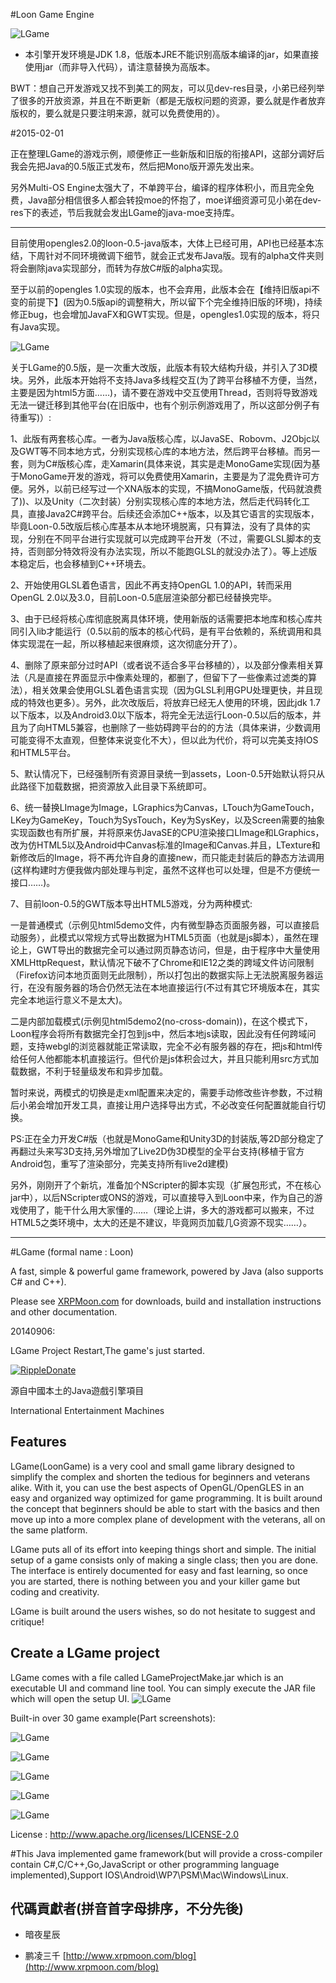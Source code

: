 ﻿#Loon Game Engine

![LGame](https://raw.github.com/cping/LGame/master/engine_logo.png "engine_logo")

* 本引擎开发环境是JDK 1.8，低版本JRE不能识别高版本编译的jar，如果直接使用jar（而非导入代码），请注意替换为高版本。

BWT：想自己开发游戏又找不到美工的网友，可以见dev-res目录，小弟已经列举了很多的开放资源，并且在不断更新（都是无版权问题的资源，要么就是作者放弃版权的，要么就是只要注明来源，就可以免费使用的）。

#2015-02-01

正在整理LGame的游戏示例，顺便修正一些新版和旧版的衔接API，这部分调好后我会先把Java的0.5版正式发布，然后把Mono版开源先发出来。

另外Multi-OS Engine太强大了，不单跨平台，编译的程序体积小，而且完全免费，Java部分相信很多人都会转投moe的怀抱了，moe详细资源可见小弟在dev-res下的表述，节后我就会发出LGame的java-moe支持库。
__________

目前使用opengles2.0的loon-0.5-java版本，大体上已经可用，API也已经基本冻结，下周针对不同环境微调下细节，就会正式发布Java版。现有的alpha文件夹则将会删除java实现部分，而转为存放C#版的alpha实现。

至于以前的opengles 1.0实现的版本，也不会弃用，此版本会在【维持旧版api不变的前提下】(因为0.5版api的调整稍大，所以留下个完全维持旧版的环境)，持续修正bug，也会增加JavaFX和GWT实现。但是，opengles1.0实现的版本，将只有Java实现。

![LGame](https://raw.github.com/cping/LGame/master/live2dsupport.png "live2d_support")

关于LGame的0.5版，是一次重大改版，此版本有较大结构升级，并引入了3D模块。另外，此版本开始将不支持Java多线程交互(为了跨平台移植不方便，当然，主要是因为html5方面……)，请不要在游戏中交互使用Thread，否则将导致游戏无法一键迁移到其他平台(在旧版中，也有个别示例游戏用了，所以这部分例子有待重写)）:

1、此版有两套核心库。一者为Java版核心库，以JavaSE、Robovm、J2Objc以及GWT等不同本地方式，分别实现核心库的本地方法，然后跨平台移植。而另一套，则为C#版核心库，走Xamarin(具体来说，其实是走MonoGame实现(因为基于MonoGame开发的游戏，将可以免费使用Xamarin，主要是为了混免费许可方便。另外，以前已经写过一个XNA版本的实现，不搞MonoGame版，代码就浪费了))、以及Unity（二次封装）分别实现核心库的本地方法，然后走代码转化工具，直接Java2C#跨平台。后续还会添加C++版本，以及其它语言的实现版本，毕竟Loon-0.5改版后核心库基本从本地环境脱离，只有算法，没有了具体的实现，分别在不同平台进行实现就可以完成跨平台开发（不过，需要GLSL脚本的支持，否则部分特效将没有办法实现，所以不能跑GLSL的就没办法了）。等上述版本稳定后，也会移植到C++环境去。

2、开始使用GLSL着色语言，因此不再支持OpenGL 1.0的API，转而采用OpenGL 2.0以及3.0，目前Loon-0.5底层渲染部分都已经替换完毕。

3、由于已经将核心库彻底脱离具体环境，使用新版的话需要把本地库和核心库共同引入lib才能运行（0.5以前的版本的核心代码，是有平台依赖的，系统调用和具体实现混在一起，所以移植起来很麻烦，这次彻底分开了）。

4、删除了原来部分过时API（或者说不适合多平台移植的），以及部分像素相关算法（凡是直接在界面显示中像素处理的，都删了，但留下了一些像素过滤类的算法），相关效果会使用GLSL着色语言实现（因为GLSL利用GPU处理更快，并且现成的特效也更多）。另外，此次改版后，将放弃已经无人使用的环境，因此jdk 1.7以下版本，以及Android3.0以下版本，将完全无法运行Loon-0.5以后的版本，并且为了向HTML5兼容，也删除了一些妨碍跨平台的的方法（具体来讲，少数调用可能变得不太直观，但整体来说变化不大），但以此为代价，将可以完美支持IOS和HTML5平台。

5、默认情况下，已经强制所有资源目录统一到assets，Loon-0.5开始默认将只从此路径下加载数据，把资源放入此目录下系统即可。

6、统一替换LImage为Image，LGraphics为Canvas，LTouch为GameTouch，LKey为GameKey，Touch为SysTouch，Key为SysKey，以及Screen需要的抽象实现函数也有所扩展，并将原来仿JavaSE的CPU渲染接口LImage和LGraphics，改为仿HTML5以及Android中Canvas标准的Image和Canvas.并且，LTexture和新修改后的Image，将不再允许自身的直接new，而只能走封装后的静态方法调用(这样构建时方便我做内部处理与判定，虽然不这样也可以处理，但是不方便统一接口……)。

7、目前loon-0.5的GWT版本导出HTML5游戏，分为两种模式:

一是普通模式（示例见html5demo文件，内有微型静态页面服务器，可以直接启动服务），此模式以常规方式导出数据为HTML5页面（也就是js脚本），虽然在理论上，GWT导出的数据完全可以通过网页静态访问，但是，由于程序中大量使用XMLHttpRequest，默认情况下破不了Chrome和IE12之类的跨域文件访问限制（Firefox访问本地页面则无此限制），所以打包出的数据实际上无法脱离服务器运行，在没有服务器的场合仍然无法在本地直接运行(不过有其它环境版本在，其实完全本地运行意义不是太大)。

二是内部加载模式(示例见html5demo2(no-cross-domain))，在这个模式下，Loon程序会将所有数据完全打包到js中，然后本地js读取，因此没有任何跨域问题，支持webgl的浏览器就能正常读取，完全不必有服务器的存在，把js和html传给任何人他都能本机直接运行。但代价是js体积会过大，并且只能利用src方式加载数据，不利于轻量级发布和异步加载。

暂时来说，两模式的切换是走xml配置来决定的，需要手动修改些许参数，不过稍后小弟会增加开发工具，直接让用户选择导出方式，不必改变任何配置就能自行切换。

PS:正在全力开发C#版（也就是MonoGame和Unity3D的封装版,等2D部分稳定了再翻过头来写3D支持,另外增加了Live2D伪3D模型的全平台支持(移植于官方Android包，重写了渲染部分，完美支持所有live2d建模)

另外，刚刚开了个新坑，准备加个NScripter的脚本实现（扩展包形式，不在核心jar中），以后NScripter或ONS的游戏，可以直接导入到Loon中来，作为自己的游戏使用了，能干什么用大家懂的……（理论上讲，多大的游戏都可以搬来，不过HTML5之类环境中，太大的还是不建议，毕竟网页加载几G资源不现实……）。
_________

#LGame (formal name : Loon)

A fast, simple & powerful game framework, powered by Java (also supports C# and C++).

Please see [XRPMoon.com](http://www.xrpmoon.com) for downloads, build and installation instructions and other documentation.

20140906:

LGame Project Restart,The game's just started.

<a href="https://ripple.com//send?to=rGmaiL8f7VDRrYouZokr5qv61b5zvhePcp&name=cping&label=Thank you donate to LGame&amount=100/XRP&dt=20140906"><img src="https://raw.github.com/cping/LGame/master/rippledonate.png" alt="RippleDonate" /></a>

源自中國本土的Java遊戲引擎項目

International Entertainment Machines

## Features
LGame(LoonGame) is a very cool and small game library designed to simplify the complex and shorten the tedious for beginners and veterans alike. With it, you can use the best aspects of OpenGL/OpenGLES in an easy and organized way optimized for game programming. It is built around the concept that beginners should be able to start with the basics and then move up into a more complex plane of development with the veterans, all on the same platform.

LGame puts all of its effort into keeping things short and simple. The initial setup of a game consists only of making a single class; then you are done. The interface is entirely documented for easy and fast learning, so once you are started, there is nothing between you and your killer game but coding and creativity.

LGame is built around the users wishes, so do not hesitate to suggest and critique!

## Create a LGame project
LGame comes with a file called LGameProjectMake.jar which is an executable UI and command line tool. You can simply execute the JAR file which will open the setup UI.
![LGame](https://raw.github.com/cping/LGame/master/install.png "install")

Built-in over 30 game example(Part screenshots):

![LGame](https://raw.github.com/cping/LGame/master/e0x.png "0")

![LGame](https://raw.github.com/cping/LGame/master/e1x.png "1")

![LGame](https://raw.github.com/cping/LGame/master/e2x.png "2")

![LGame](https://raw.github.com/cping/LGame/master/e3x.png "3")

![LGame](https://raw.github.com/cping/LGame/master/e4x.png "4")

License : http://www.apache.org/licenses/LICENSE-2.0

#This Java implemented game framework(but will provide a cross-compiler contain C#,C/C++,Go,JavaScript or other programming language implemented),Support IOS\Android\WP7\PSM\Mac\Windows\Linux.

## 代碼貢獻者(拼音首字母排序，不分先後)

-   暗夜星辰 

-   鹏凌三千 [http://www.xrpmoon.com/blog](http://www.xrpmoon.com/blog)